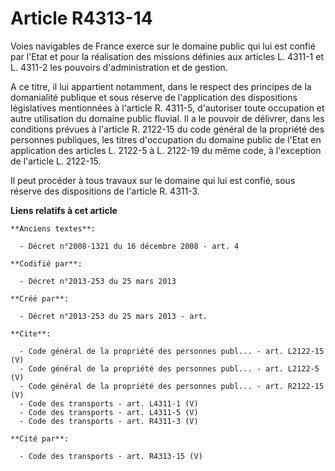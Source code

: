 # Article R4313-14

Voies navigables de France exerce sur le domaine public qui lui est confié par l'Etat et pour la réalisation des missions
définies aux articles L. 4311-1 et L. 4311-2 les pouvoirs d'administration et de gestion. 

A ce titre, il lui appartient notamment, dans le respect des principes de la domanialité publique et sous réserve de
l'application des dispositions législatives mentionnées à l'article R. 4311-5, d'autoriser toute occupation et autre
utilisation du domaine public fluvial. Il a le pouvoir de délivrer, dans les conditions prévues à l'article R. 2122-15 du
code général de la propriété des personnes publiques, les titres d'occupation du domaine public de l'Etat en application des
articles L. 2122-5 à L. 2122-19 du même code, à l'exception de l'article L. 2122-15. 

Il peut procéder à tous travaux sur le domaine qui lui est confié, sous réserve des dispositions de l'article R. 4311-3.

**Liens relatifs à cet article**

	**Anciens textes**:

	  - Décret n°2008-1321 du 16 décembre 2008 - art. 4

	**Codifié par**:

	  - Décret n°2013-253 du 25 mars 2013

	**Créé par**:

	  - Décret n°2013-253 du 25 mars 2013 - art.

	**Cite**:

	  - Code général de la propriété des personnes publ... - art. L2122-15 (V)
	  - Code général de la propriété des personnes publ... - art. L2122-5 (V)
	  - Code général de la propriété des personnes publ... - art. R2122-15 (V)
	  - Code des transports - art. L4311-1 (V)
	  - Code des transports - art. L4311-5 (V)
	  - Code des transports - art. R4311-3 (V)

	**Cité par**:

	  - Code des transports - art. R4313-15 (V)
